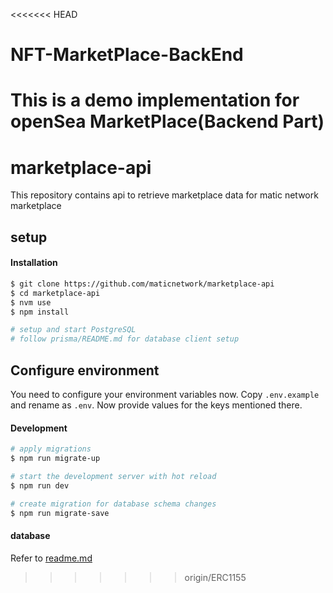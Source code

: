 <<<<<<< HEAD
# NFT-MarketPlace-BackEnd
This is a demo implementation for openSea MarketPlace(Backend Part)
=======
# marketplace-api

This repository contains api to retrieve marketplace data for matic network marketplace

## setup

#### Installation

```sh
$ git clone https://github.com/maticnetwork/marketplace-api
$ cd marketplace-api
$ nvm use
$ npm install

# setup and start PostgreSQL
# follow prisma/README.md for database client setup
```

## Configure environment

You need to configure your environment variables now. Copy `.env.example` and rename as `.env`. Now provide values for the keys mentioned there.

#### Development

```sh
# apply migrations
$ npm run migrate-up

# start the development server with hot reload
$ npm run dev

# create migration for database schema changes
$ npm run migrate-save
```

#### database

Refer to [readme.md](./prisma/README.md)
>>>>>>> origin/ERC1155
